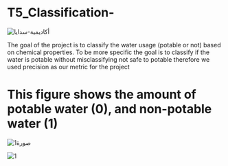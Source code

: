 # T5_Classification-

![أكاديمية-سدايا](https://user-images.githubusercontent.com/70607618/146642348-6f14731c-01e3-4642-9429-476c2432e28c.png)

The goal of the project is to classify the water usage (potable or not) based on chemical 
properties. To be more specific the goal is to classify if the water is potable without 
misclassifying not safe to potable therefore we used precision as our metric for the project



# This figure shows the amount of potable water (0), and non-potable water (1)

![صورة1](https://user-images.githubusercontent.com/70607618/146642420-1475e6c2-a847-4e9a-83ab-e96dd45395dd.jpg)



![1](https://user-images.githubusercontent.com/70607618/146642464-7459b2aa-abe8-4815-92b2-ae6461995f4e.png)


